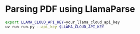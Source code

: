 # Parsing PDF using LlamaParse

```bash
export LLAMA_CLOUD_API_KEY=your_llama_cloud_api_key
uv run run.py --api_key $LLAMA_CLOUD_API_KEY
```